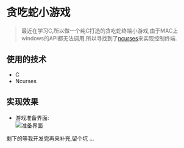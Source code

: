 # 贪吃蛇小游戏 
> 最近在学习C,所以做一个纯C打造的贪吃蛇终端小游戏,由于MAC上windows的API都无法调用,所以寻找到了[ncurses](http://www.tldp.org/HOWTO/NCURSES-Programming-HOWTO/)来实现控制终端.  
## 使用的技术 
* C 
* Ncurses 
## 实现效果
* 游戏准备界面:  
![准备界面](https://github.com/Littleor/PieceOfCakeSnake/raw/master/src/1.png) 

剩下的等我开发完再来补充,留个坑
...

